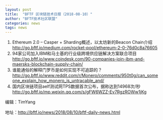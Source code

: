 ```yaml
---
layout: post
title:  "BFTF 区块链技术日报（2018-08-10）"
author: "BFTF技术社区联盟"
categories: news
tags: news
---
```


1. Ethereum 2.0 – Casper + Sharding概述，以太坊新的Beacon Chain介绍 <http://go.bftf.io/medium.com/rocket-pool/ethereum-2-0-76d0c8a76605>
2. 94家公司加入IBM和马士基的行业级跨境供应链解决方案联合项目 <http://go.bftf.io/www.coindesk.com/90-companies-join-ibm-and-maersks-blockchain-supply-chain/>
3. 谁能通俗的解释门罗币是如何实现不可追踪的？<http://go.bftf.io/www.reddit.com/r/Monero/comments/950t0g/can_someone_explain_how_monero_is_untracable_and/>
4. 国内区块链项目aelf测试网TPS数据首次公布，据称达到14968次/秒 <http://go.bftf.io/mp.weixin.qq.com/s/gFW6WZZ-Ev7RgzROWw1jKg>

编辑：TimYang

地址：<http://bftf.io/news/2018/08/10/bftf-daily-news.html>
